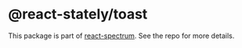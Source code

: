 # @react-stately/toast

This package is part of [react-spectrum](https://github.com/watheia/rsp-kit). See the repo for more details.
